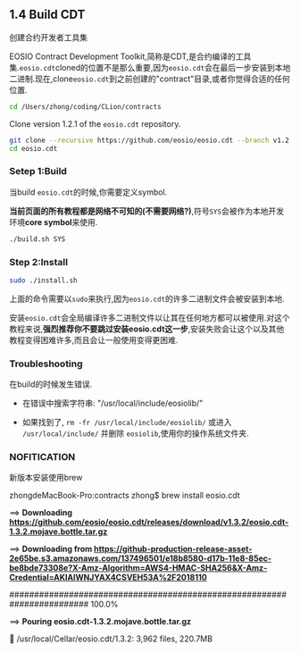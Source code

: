 ## 1.4 Build CDT

创建合约开发者工具集

EOSIO Contract Development Toolkit,简称是CDT,是合约编译的工具集.`eosio.cdt`cloned的位置不是那么重要,因为`eosio.cdt`会在最后一步安装到本地二进制.现在,clone`eosio.cdt`到之前创建的"contract"目录,或者你觉得合适的任何位置.

```bash
cd /Users/zhong/coding/CLion/contracts
```

Clone version 1.2.1 of the `eosio.cdt` repository.

```bash
git clone --recursive https://github.com/eosio/eosio.cdt --branch v1.2.1 --single-branch
cd eosio.cdt
```





### Setep 1:Build

当build `eosio.cdt`的时候,你需要定义symbol.

**当前页面的所有教程都是网络不可知的(不需要网络?)**,符号`SYS`会被作为本地开发环境**core symbol**来使用.

```bash
./build.sh SYS
```



### Step 2:Install

```bash
sudo ./install.sh
```

上面的命令需要以`sudo`来执行,因为`eosio.cdt`的许多二进制文件会被安装到本地.

安装`eosio.cdt`会全局编译许多二进制文件以让其在任何地方都可以被使用.对这个教程来说,**强烈推荐你不要跳过安装eosio.cdt这一步**,安装失败会让这个以及其他教程变得困难许多,而且会让一般使用变得更困难.



###  Troubleshooting

 在build的时候发生错误.

- 在错误中搜索字符串: "/usr/local/include/eosiolib/"

-  如果找到了, `rm -fr /usr/local/include/eosiolib/` 或进入 `/usr/local/include/` 并删除 `eosiolib`,使用你的操作系统文件夹.





### NOFITICATION

新版本安装使用brew

zhongdeMacBook-Pro:contracts zhong$ brew install eosio.cdt

==> **Downloading https://github.com/eosio/eosio.cdt/releases/download/v1.3.2/eosio.cdt-1.3.2.mojave.bottle.tar.gz**

==> **Downloading from https://github-production-release-asset-2e65be.s3.amazonaws.com/137496501/e18b8580-d17b-11e8-85ec-be8bde73308e?X-Amz-Algorithm=AWS4-HMAC-SHA256&X-Amz-Credential=AKIAIWNJYAX4CSVEH53A%2F2018110**

\######################################################################## 100.0%

==> **Pouring eosio.cdt-1.3.2.mojave.bottle.tar.gz**

🍺  /usr/local/Cellar/eosio.cdt/1.3.2: 3,962 files, 220.7MB

